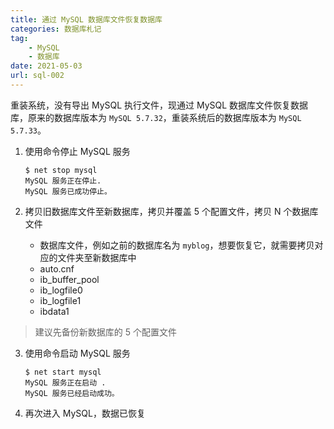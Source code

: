 ```yaml
---
title: 通过 MySQL 数据库文件恢复数据库
categories: 数据库札记
tag:
    - MySQL
    - 数据库
date: 2021-05-03
url: sql-002
---
```


重装系统，没有导出 MySQL 执行文件，现通过 MySQL 数据库文件恢复数据库，原来的数据库版本为 `MySQL 5.7.32`，重装系统后的数据库版本为 `MySQL 5.7.33`。

1. 使用命令停止 MySQL 服务

   ```shell
   $ net stop mysql
   MySQL 服务正在停止.
   MySQL 服务已成功停止。
   ```

2. 拷贝旧数据库文件至新数据库，拷贝并覆盖 5 个配置文件，拷贝 N 个数据库文件
   - 数据库文件，例如之前的数据库名为 `myblog`，想要恢复它，就需要拷贝对应的文件夹至新数据库中
   - auto.cnf
   - ib_buffer_pool
   - ib_logfile0
   - ib_logfile1
   - ibdata1

> 建议先备份新数据库的 5 个配置文件

3. 使用命令启动 MySQL 服务

   ```shell
   $ net start mysql
   MySQL 服务正在启动 .
   MySQL 服务已经启动成功。
   ```

4. 再次进入 MySQL，数据已恢复
